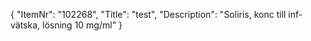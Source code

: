 {
  "ItemNr": "102268",
  "Title": "test",
  "Description": "Soliris, konc till inf-vätska, lösning 10 mg/ml"
}